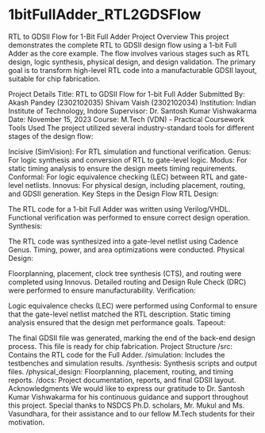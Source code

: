 # 1bitFullAdder_RTL2GDSFlow
RTL to GDSII Flow for 1-Bit Full Adder
Project Overview
This project demonstrates the complete RTL to GDSII design flow using a 1-bit Full Adder as the core example. The flow involves various stages such as RTL design, logic synthesis, physical design, and design validation. The primary goal is to transform high-level RTL code into a manufacturable GDSII layout, suitable for chip fabrication.

Project Details
Title: RTL to GDSII Flow for 1-bit Full Adder
Submitted By:
Akash Pandey (2302102035)
Shivam Vaish (2302102034)
Institution: Indian Institute of Technology, Indore
Supervisor: Dr. Santosh Kumar Vishwakarma
Date: November 15, 2023
Course: M.Tech (VDN) - Practical Coursework
Tools Used
The project utilized several industry-standard tools for different stages of the design flow:

Incisive (SimVision): For RTL simulation and functional verification.
Genus: For logic synthesis and conversion of RTL to gate-level logic.
Modus: For static timing analysis to ensure the design meets timing requirements.
Conformal: For logic equivalence checking (LEC) between RTL and gate-level netlists.
Innovus: For physical design, including placement, routing, and GDSII generation.
Key Steps in the Design Flow
RTL Design:

The RTL code for a 1-bit Full Adder was written using Verilog/VHDL.
Functional verification was performed to ensure correct design operation.
Synthesis:

The RTL code was synthesized into a gate-level netlist using Cadence Genus.
Timing, power, and area optimizations were conducted.
Physical Design:

Floorplanning, placement, clock tree synthesis (CTS), and routing were completed using Innovus.
Detailed routing and Design Rule Check (DRC) were performed to ensure manufacturability.
Verification:

Logic equivalence checks (LEC) were performed using Conformal to ensure that the gate-level netlist matched the RTL description.
Static timing analysis ensured that the design met performance goals.
Tapeout:

The final GDSII file was generated, marking the end of the back-end design process. This file is ready for chip fabrication.
Project Structure
/src: Contains the RTL code for the Full Adder.
/simulation: Includes the testbenches and simulation results.
/synthesis: Synthesis scripts and output files.
/physical_design: Floorplanning, placement, routing, and timing reports.
/docs: Project documentation, reports, and final GDSII layout.
Acknowledgments
We would like to express our gratitude to Dr. Santosh Kumar Vishwakarma for his continuous guidance and support throughout this project. Special thanks to NSDCS Ph.D. scholars, Mr. Mukul and Ms. Vasundhara, for their assistance and to our fellow M.Tech students for their motivation.
